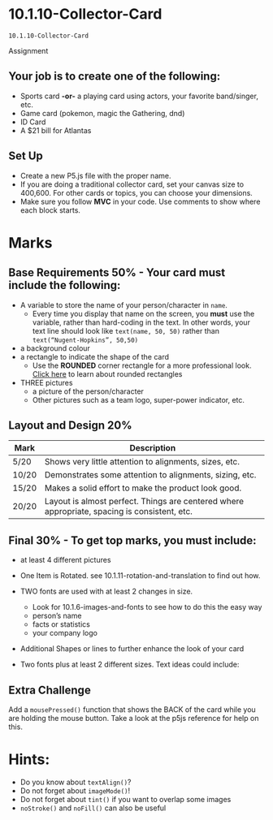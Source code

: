 # 10.1.10-Collector-Card
```
10.1.10-Collector-Card
```
Assignment

## Your job is to create one of the following:
- Sports card **-or-** a playing card using actors, your favorite band/singer, etc.
- Game card (pokemon, magic the Gathering, dnd)
- ID Card 
- A $21 bill for Atlantas

## Set Up
- Create a new P5.js file with the proper name.
- If you are doing a traditional collector card, set your canvas size to 400,600.  For other cards or topics, you can choose your dimensions. 
- Make sure you follow **MVC** in your code. Use comments to show where each block starts. 


# Marks 
## Base Requirements 50% - Your card must include the following:
- A variable to store the name of your person/character in `name`.
  - Every time you display that name on the screen, you **must** use the variable, rather than hard-coding in the text.  In other words, your text line should look like `text(name, 50, 50)` rather than `text(“Nugent-Hopkins”, 50,50)`
- a background colour
- a rectangle to indicate the shape of the card
  - Use the **ROUNDED** corner rectangle for a more professional look.  [Click here](https://p5js.org/reference/#/p5/rect) to learn about rounded rectangles
- THREE pictures
  - a picture of the person/character
  - Other pictures such as a  team logo, super-power indicator, etc.


## Layout and Design 20%
| Mark | Description |
| ----------- | ----------- |
| 5/20 | Shows very little attention to alignments, sizes, etc. |
| 10/20 | Demonstrates some attention to alignments, sizing, etc. |
| 15/20 | Makes a solid effort to make the product look good. |
| 20/20 | Layout is almost perfect.  Things are centered where appropriate, spacing is consistent, etc. |

## Final 30% - To get top marks, you must include:
- at least 4 different pictures
- One Item is Rotated. see 10.1.11-rotation-and-translation to find out how. 
- TWO fonts are used with at least 2 changes in size.
  - Look for 10.1.6-images-and-fonts to see how to do this the easy way
  - person’s name
  - facts or statistics
  - your company logo
 
- Additional Shapes or lines to further enhance the look of your card
- Two fonts plus at least 2 different sizes. Text ideas could include:


## Extra Challenge 
Add a `mousePressed()` function that shows the BACK of the card while you are holding the mouse button. Take a look at the p5js reference for help on this. 

# Hints: 
- Do you know about `textAlign()`?
- Do not forget about `imageMode()`!
- Do not forget about `tint()` if you want to overlap some images
- `noStroke()` and  `noFill()` can also be useful
